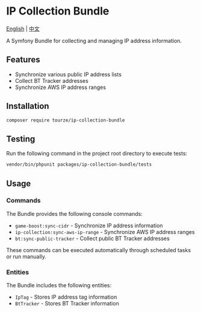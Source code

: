 # IP Collection Bundle

[English](README.md) | [中文](README.zh-CN.md)

A Symfony Bundle for collecting and managing IP address information.

## Features

- Synchronize various public IP address lists
- Collect BT Tracker addresses
- Synchronize AWS IP address ranges

## Installation

```bash
composer require tourze/ip-collection-bundle
```

## Testing

Run the following command in the project root directory to execute tests:

```bash
vendor/bin/phpunit packages/ip-collection-bundle/tests
```

## Usage

### Commands

The Bundle provides the following console commands:

- `game-boost:sync-cidr` - Synchronize IP address information
- `ip-collection:sync-aws-ip-range` - Synchronize AWS IP address ranges
- `bt:sync-public-tracker` - Collect public BT Tracker addresses

These commands can be executed automatically through scheduled tasks or run manually.

### Entities

The Bundle includes the following entities:

- `IpTag` - Stores IP address tag information
- `BtTracker` - Stores BT Tracker information
